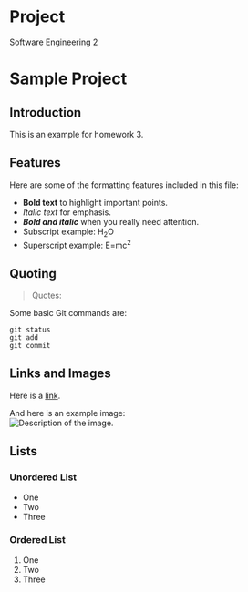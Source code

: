 # Project
Software Engineering 2

# Sample Project

## Introduction
This is an example for homework 3. 

## Features
Here are some of the formatting features included in this file:

- **Bold text** to highlight important points.
- _Italic text_ for emphasis.
- ***Bold and italic*** when you really need attention.
- Subscript example: H<sub>2</sub>O
- Superscript example: E=mc<sup>2</sup>

## Quoting
> Quotes: 

Some basic Git commands are:
```
git status
git add
git commit
```
## Links and Images
Here is a [link](https://tarleton.edu).  

And here is an example image:  
![Description of the image.](https://google.com/logo.svg)

## Lists

### Unordered List
- One
- Two
- Three

### Ordered List
1. One
1. Two
1. Three


